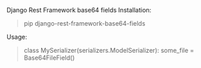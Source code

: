 Django Rest Framework base64 fields
Installation:
>pip django-rest-framework-base64-fields  

Usage:  

>class MySerializer(serializers.ModelSerializer):
    some_file = Base64FileField()